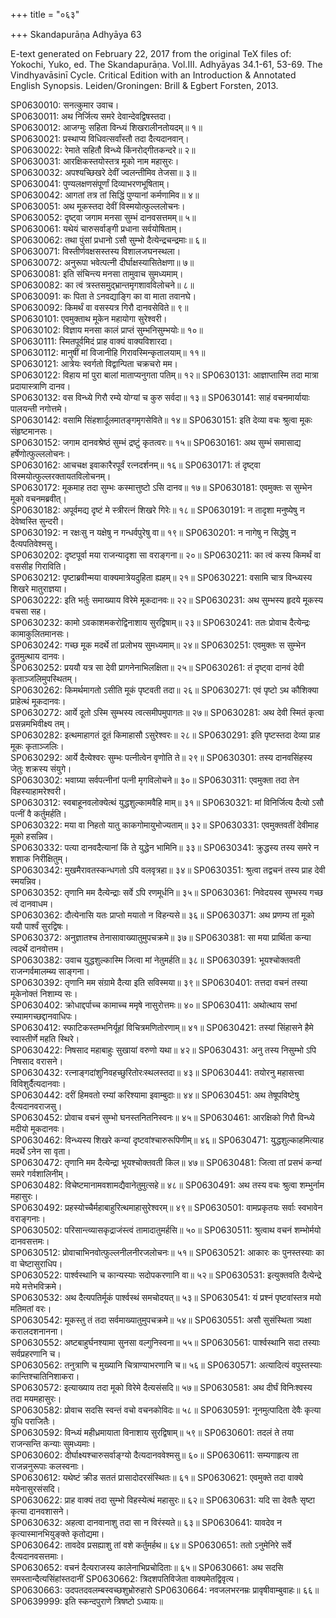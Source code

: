 +++
title = "०६३"

+++
Skandapurāṇa Adhyāya 63

E-text generated on February 22, 2017 from the original TeX files of: Yokochi, Yuko, ed. The Skandapurāṇa. Vol.III. Adhyāyas 34.1-61, 53-69. The Vindhyavāsinī Cycle. Critical Edition with an Introduction & Annotated English Synopsis. Leiden/Groningen: Brill & Egbert Forsten, 2013.

SP0630010: सनत्कुमार उवाच।  
SP0630011: अथ निर्जित्य समरे देवान्देवद्विषस्तदा।  
SP0630012: आजग्मुः सहिता विन्ध्यं शिखरालीनतोयदम्॥ १॥  
SP0630021: प्रस्थाप्य विधिवत्सर्वांस्तौ तदा दैत्यदानवान्।  
SP0630022: रेमाते सहितौ विन्ध्ये किंनरोद्गीतकन्दरे॥ २॥  
SP0630031: आरक्षिकस्तयोस्तत्र मूको नाम महासुरः।  
SP0630032: अपश्यच्छिखरे देवीं ज्वलन्तीमिव तेजसा॥ ३॥  
SP0630041: पुण्यलक्षणसंपूर्णां दिव्याभरणभूषिताम्।  
SP0630042: आगतां तत्र तां सिद्धिं पुण्यानां कर्मणामिव॥ ४॥  
SP0630051: अथ मूकस्तदा देवीं विस्मयोत्फुल्ललोचनः।  
SP0630052: दृष्ट्वा जगाम मनसा सुम्भं दानवसत्तमम्॥ ५॥  
SP0630061: यथेयं चारुसर्वाङ्गी प्रधाना सर्वयोषिताम्।  
SP0630062: तथा पुंसां प्रधानो ऽसौ सुम्भो दैत्येन्द्रचन्द्रमाः॥ ६॥  
SP0630071: विस्तीर्णवक्षसस्तस्य विशालजघनस्थला।  
SP0630072: अनुरूपा भवेत्पत्नी दीर्घाक्षस्यासितेक्षणा॥ ७॥  
SP0630081: इति संचिन्त्य मनसा तामुवाच सुमध्यमाम्।  
SP0630082: का त्वं त्रस्तसमुद्भ्रान्तमृगशावविलोचने॥ ८॥  
SP0630091: कः पिता ते ऽनवद्याङ्गि का वा माता तवानघे।  
SP0630092: किमर्थं वा वसस्यत्र गिरौ दानवसेविते॥ ९॥  
SP0630101: एवमुक्ताथ मूकेन महायोगा सुरेश्वरी।  
SP0630102: विज्ञाय मनसा कालं प्राप्तं सुम्भनिसुम्भयोः॥ १०॥  
SP0630111: स्मितपूर्वमिदं प्राह वाक्यं वाक्यविशारदा।  
SP0630112: मानुषीं मां विजानीहि गिरावस्मिन्कृतालयाम्॥ ११॥  
SP0630121: आत्रेयः स्वर्गतो विद्वान्पिता चक्रचरो मम।  
SP0630122: विहाय मां पुरा बालां माताप्यनुगता पतिम्॥ १२॥
SP0630131: आज्ञाप्तास्मि तदा मात्रा प्रदायास्त्राणि दानव।  
SP0630132: वस विन्ध्ये गिरौ रम्ये योग्यां च कुरु सर्वदा॥ १३॥
SP0630141: साहं वचनमार्यायाः पालयन्ती नगोत्तमे।  
SP0630142: वसामि सिंहशार्दूलमातङ्गमृगसेविते॥ १४॥
SP0630151: इति देव्या वचः श्रुत्वा मूकः संहृष्टमानसः।  
SP0630152: जगाम दानवश्रेष्ठं सुम्भं द्रष्टुं कृतत्वरः॥ १५॥
SP0630161: अथ सुम्भं समासाद्य हर्षेणोत्फुल्ललोचनः।  
SP0630162: आचचक्ष इवाकारैरपूर्वं रत्नदर्शनम्॥ १६॥
SP0630171: तं दृष्ट्वा विस्मयोत्फुल्लरक्तायतविलोचनम्।  
SP0630172: मूकमाह तदा सुम्भः कस्मात्तुष्टो ऽसि दानव॥ १७॥
SP0630181: एवमुक्तः स सुम्भेन मूको वचनमब्रवीत्।  
SP0630182: अपूर्वमद्य दृष्टं मे स्त्रीरत्नं शिखरे गिरेः॥ १८॥
SP0630191: न तादृशा मनुष्येषु न देवेष्वस्ति सुन्दरी।  
SP0630192: न रक्षःसु न यक्षेषु न गन्धर्वपुरेषु वा॥ १९॥
SP0630201: न नागेषु न सिद्धेषु न दैत्यपतिवेश्मसु।  
SP0630202: दृष्टपूर्वा मया राजन्यादृशा सा वराङ्गना॥ २०॥
SP0630211: का त्वं कस्य किमर्थं वा वससीह गिराविति।  
SP0630212: पृष्टाब्रवीन्मया वाक्यमात्रेयदुहिता ह्यहम्॥ २१॥
SP0630221: वसामि चात्र विन्ध्यस्य शिखरे मातुराज्ञया।  
SP0630222: इति भर्तुः समाख्याय विरेमे मूकदानवः॥ २२॥
SP0630231: अथ सुम्भस्य हृदये मूकस्य वचसा सह।  
SP0630232: कामो ऽवकाशमकरोद्विनाशाय सुरद्विषाम्॥ २३॥
SP0630241: ततः प्रोवाच दैत्येन्द्रः कामाकुलितमानसः।  
SP0630242: गच्छ मूक मदर्थे तां प्रलोभय सुमध्यमाम्॥ २४॥
SP0630251: एवमुक्तः स सुम्भेन द्रुतमुत्थाय दानवः।  
SP0630252: प्रययौ यत्र सा देवी प्रागनेनाभिलक्षिता॥ २५॥
SP0630261: तं दृष्ट्वा दानवं देवी कृताञ्जलिमुपस्थितम्।  
SP0630262: किमर्थमागतो ऽसीति मूकं पृष्टवती तदा॥ २६॥
SP0630271: एवं पृष्टो ऽथ कौशिक्या प्राहेत्थं मूकदानवः।  
SP0630272: आर्ये दूतो ऽस्मि सुम्भस्य त्वत्समीपमुपागतः॥ २७॥
SP0630281: अथ देवी स्मितं कृत्वा प्रसन्नमभिवीक्ष्य तम्।  
SP0630282: इत्थमाहागतं दूतं किमाहासौ ऽसुरेश्वरः॥ २८॥
SP0630291: इति पृष्टस्तदा देव्या प्राह मूकः कृताञ्जलिः।  
SP0630292: आर्ये दैत्येश्वरः सुम्भः पत्नीत्वेन वृणोति ते॥ २९॥
SP0630301: तस्य दानवसिंहस्य जेतुः शक्रस्य संयुगे।  
SP0630302: भवाग्र्या सर्वपत्नीनां पत्नी मृगविलोचने॥ ३०॥
SP0630311: एवमुक्ता तदा तेन विहस्याहामरेश्वरी।  
SP0630312: स्वबाहूनवलोक्येत्थं युद्धशुल्कामवैहि माम्॥ ३१॥
SP0630321: मां विनिर्जित्य दैत्यो ऽसौ पत्नीं वै कर्तुमर्हति।  
SP0630322: मया वा निहतो यातु काकगोमायुभोज्यताम्॥ ३२॥
SP0630331: एवमुक्तवतीं देवीमाह मूको हसन्निव।  
SP0630332: पत्या दानवदैत्यानां किं ते युद्धेन भामिनि॥ ३३॥
SP0630341: क्रुद्धस्य तस्य समरे न शशाक निरीक्षितुम्।  
SP0630342: मुखमैरावतस्कन्धगतो ऽपि वलवृत्रहा॥ ३४॥
SP0630351: श्रुत्वा तद्वचनं तस्य प्राह देवी स्मयन्निव।  
SP0630352: तृणानि मम दैत्येन्द्राः सर्वे ऽपि रणमूर्धनि॥ ३५॥
SP0630361: निवेदयस्व सुम्भस्य गच्छ त्वं दानवाधम।  
SP0630362: दौत्येनासि यतः प्राप्तो मयातो न विहन्यसे॥ ३६॥
SP0630371: अथ प्रणम्य तां मूको ययौ पार्श्वं सुरद्विषः।  
SP0630372: अनुज्ञातश्च तेनासावाख्यातुमुपचक्रमे॥ ३७॥
SP0630381: सा मया प्रार्थिता कन्या त्वदर्थे दानवोत्तम।  
SP0630382: उवाच युद्धशुल्कास्मि जित्वा मां नेतुमर्हति॥ ३८॥
SP0630391: भूयश्चोक्तवती राजन्गर्वमालम्ब्य साङ्गना।  
SP0630392: तृणानि मम संग्रामे दैत्या इति सविस्मया॥ ३९॥
SP0630401: तत्तदा वचनं तस्या मूकेनोक्तं निशाम्य सः।  
SP0630402: क्रोधाद्दर्पाच्च कामाच्च ममृषे नासुरोत्तमः॥ ४०॥
SP0630411: अथोत्थाय सभां रम्यामगच्छद्दानवाधिपः।  
SP0630412: स्फाटिकस्तम्भनिर्यूहां विचित्रमणितोरणाम्॥ ४१॥
SP0630421: तस्यां सिंहासने हैमे स्वास्तीर्णे महति स्थिरे।  
SP0630422: निषसाद महाबाहुः सुखायां वरुणो यथा॥ ४२॥
SP0630431: अनु तस्य निसुम्भो ऽपि निषसाद वरासने।  
SP0630432: रत्नाङ्गदांशुनिवहच्छुरितोरःस्थलस्तदा॥ ४३॥
SP0630441: तयोरनु महासत्त्वा विविशुर्दैत्यदानवाः।  
SP0630442: दरीं हिमवतो रम्यां करिश्यामा इवाम्बुदाः॥ ४४॥
SP0630451: अथ तेषूपविष्टेषु दैत्यदानवराजसु।  
SP0630452: प्रोवाच वचनं सुम्भो घनस्तनितनिस्वनः॥ ४५॥
SP0630461: आरक्षिको गिरौ विन्ध्ये मदीयो मूकदानवः।  
SP0630462: विन्ध्यस्य शिखरे कन्यां दृष्टवांश्चारुरूपिणीम्॥ ४६॥
SP0630471: युद्धशुल्काहमित्याह मदर्थे ऽनेन सा वृता।  
SP0630472: तृणानि मम दैत्येन्द्रा भूयश्चोक्तवती किल॥ ४७॥
SP0630481: जित्वा तां प्रसभं कन्यां समरे गर्वशालिनीम्।  
SP0630482: विचेष्टमानामवशामद्यैवानेतुमुत्सहे॥ ४८॥
SP0630491: अथ तस्य वचः श्रुत्वा शम्भुर्नाम महासुरः।  
SP0630492: प्रहस्योच्चैर्महाबाहुरित्थमाहासुरेश्वरम्॥ ४९॥
SP0630501: वामप्रकृतयः सर्वाः स्वभावेन वराङ्गनाः।  
SP0630502: परिसान्त्व्यासकृद्राजंस्त्वं तामादातुमर्हसि॥ ५०॥
SP0630511: श्रुत्वाथ वचनं शम्भोर्मयो दानवसत्तमः।  
SP0630512: प्रोवाचाभिनवोत्फुल्लनीलनीरजलोचनः॥ ५१॥
SP0630521: आकारः कः पुनस्तस्याः का वा चेष्टासुराधिप।  
SP0630522: पार्श्वस्थानि च कान्यस्याः सदोपकरणानि वा॥ ५२॥
SP0630531: इत्युक्तवति दैत्येन्द्रे मये मत्तेभविक्रमे।  
SP0630532: अथ दैत्यपतिर्मूकं पार्श्वस्थं समचोदयत्॥ ५३॥
SP0630541: यं प्रश्नं पृष्टवांस्तत्र मयो मतिमतां वरः।  
SP0630542: मूकस्तु तं तदा सर्वमाख्यातुमुपचक्रमे॥ ५४॥
SP0630551: असौ सुसंस्थिता त्र्यक्षा करालदशनानना।  
SP0630552: अष्टबाहुर्घनश्यामा सुनसा वल्गुनिस्वना॥ ५५॥
SP0630561: पार्श्वस्थानि सदा तस्याः सर्वप्रहरणानि च।  
SP0630562: तनुत्राणि च मुख्यानि चित्राण्याभरणानि च॥ ५६॥
SP0630571: अत्यादित्यं वपुस्तस्याः कान्तिश्चातिनिशाकरा।  
SP0630572: इत्याख्याय तदा मूको विरेमे दैत्यसंसदि॥ ५७॥
SP0630581: अथ दीर्घं विनिःश्वस्य तदा मयमहासुरः।  
SP0630582: प्रोवाच सदसि स्वन्तं वचो वचनकोविदः॥ ५८॥
SP0630591: नूनमुत्पादिता देवैः कृत्या युधि पराजितैः।  
SP0630592: विन्ध्यं महीध्रमायाता विनाशाय सुरद्विषाम्॥ ५९॥
SP0630601: तदलं ते तया राजन्सन्ति कन्याः सुमध्यमाः।  
SP0630602: दीर्घाक्ष्यश्चारुसर्वाङ्ग्यो दैत्यदानववेश्मसु॥ ६०॥
SP0630611: सम्यगाहृत्य ता राजन्ननुरूपाः कलस्वनाः।  
SP0630612: यथेष्टं क्रीड सततं प्रासादोदरसंस्थितः॥ ६१॥
SP0630621: एवमुक्ते तदा वाक्ये मयेनासुरसंसदि।  
SP0630622: प्राह वाक्यं तदा सुम्भो विहस्येत्थं महासुरः॥ ६२॥
SP0630631: यदि सा देवतैः सृष्टा कृत्या दानवशासने।  
SP0630632: अहत्वा दानवानाशु तदा सा न विरंस्यते॥ ६३॥
SP0630641: यावदेव न कृत्यास्मानभियुङ्क्ते कृतोद्यमा।  
SP0630642: तावदेव प्रसह्याशु तां वशे कर्तुमर्हथ॥ ६४॥
SP0630651: ततो ऽनुमेनिरे सर्वे दैत्यदानवसत्तमाः।  
SP0630652: वचनं दैत्यराजस्य कालेनाभिप्रचोदिताः॥ ६५॥
SP0630661: अथ सदसि समस्तान्दैत्यसिंहांस्तदानीं 
SP0630662: त्रिदशपतिविजेता वाक्यमेतद्विवृत्य।  
SP0630663: उदपतदवलम्बस्वच्छशुभ्रोरुहारो
SP0630664: नवजलभरनम्रः प्रावृषीवाम्बुवाहः॥ ६६॥
SP0639999: इति स्कन्दपुराणे त्रिषष्टो ऽध्यायः॥
